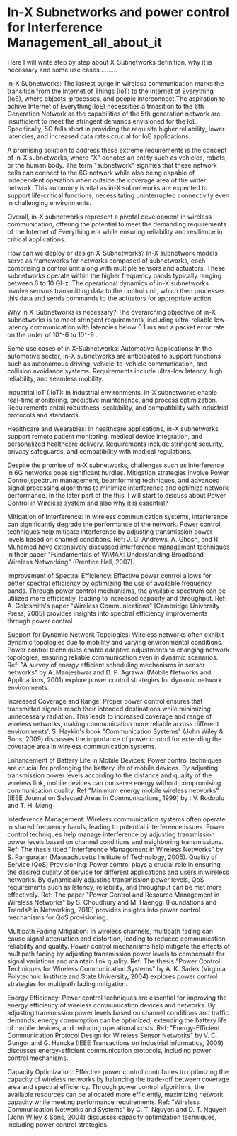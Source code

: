 # In-X Subnetworks and power control for Interference Management_all_about_it
Here I will write step by step about X-Subnetworks definition, why it is necessary and some use cases..........


in-X Subnetworks:
The lastest surge in wireless communication marks the transition from the Internet of Things (IoT)
to the Internet of Everything (IoE), where objects, processes, and people interconnect.The aspiration to achive Internet of Everything(IoE)
necessities a trnasition to the 6th Generation Network as the capabilities of the 5th generation network are insufficient to meet the stringent 
demands envisioned for the IoE. Specifically, 5G falls short in providing the requisite higher reliability, lower latencies, 
and increased data rates crucial for IoE applications.

A promising solution to address these extreme requirements is the concept of in-X subnetworks, where "X" denotes an entity such as vehicles, robots,
or the human body. The term "subnetwork" signifies that these network cells can connect to the 6G network while also being capable of 
independent operation when outside the coverage area of the wider network. This autonomy is vital as in-X subnetworks are expected to support life-critical functions,
necessitating uninterrupted connectivity even in challenging environments.

Overall, in-X subnetworks represent a pivotal development in wireless communication, offering the potential to meet the demanding requirements 
of the Internet of Everything era while ensuring reliability and resilience in critical applications.

How can we deploy or design X-Subnetworks?
In-X subnetwork models serve as frameworks for networks composed of subnetworks, each comprising
a control unit along with multiple sensors and actuators. These subnetworks operate within the higher frequency 
bands typically ranging between 6 to 10 GHz. The operational dynamics of in-X subnetworks involve sensors transmitting data to the control unit,
which then processes this data and sends commands to the actuators for appropriate action.

Why in X-Subnetworks is necessary?
The overarching objective of in-X subnetworks is to meet stringent requirements, including ultra-reliable 
low-latency communication with latencies below 0.1 ms and a packet error rate on the order of 10^-6 to 10^-9 .

Some use cases of in X-Subnetworks:
Automotive Applications: In the automotive sector, in-X subnetworks are anticipated to support functions
such as autonomous driving, vehicle-to-vehicle communication, and collision avoidance systems.
Requirements include ultra-low latency, high reliability, and seamless mobility.

Industrial IoT (IIoT): In industrial environments, in-X subnetworks enable real-time monitoring, 
predictive maintenance, and process optimization. Requirements entail robustness, scalability,
and compatibility with industrial protocols and standards.

Healthcare and Wearables: In healthcare applications, in-X subnetworks support remote patient monitoring, 
medical device integration, and personalized healthcare delivery.
Requirements include stringent security, privacy safeguards, and compatibility with medical regulations.


Despite the promise of in-X subnetworks, challenges such as interference in 6G networks pose significant hurdles. 
Mitigation strategies involve Power Control,spectrum management, beamforming techniques, and 
advanced signal processing algorithms to minimize interference and optimize network performance. In the later part of the this,
I will start to discuss about Power Control in Wireless system and also why it is essential?

Mitigation of Interference: In wireless communication systems, interference can significantly degrade the performance of the network. Power control techniques help mitigate interference by adjusting transmission power levels based on channel conditions. Ref: J. G. Andrews, A. Ghosh, and R. Muhamed have extensively discussed interference management techniques in their paper "Fundamentals of WiMAX: Understanding Broadband Wireless Networking" (Prentice Hall, 2007).

Improvement of Spectral Efficiency: Effective power control allows for better spectral efficiency by optimizing the use of available frequency bands. Through power control mechanisms, the available spectrum can be utilized more efficiently, leading to increased capacity and throughput. Ref: A. Goldsmith's paper "Wireless Communications" (Cambridge University Press, 2005) provides insights into spectral efficiency improvements through power control

Support for Dynamic Network Topologies: Wireless networks often exhibit dynamic topologies due to mobility and varying environmental conditions. Power control techniques enable adaptive adjustments to changing network topologies, ensuring reliable communication even in dynamic scenarios. Ref: "A survey of energy efficient scheduling mechanisms in sensor networks" by A. Manjeshwar and D. P. Agrawal (Mobile Networks and Applications, 2001) explore power control strategies for dynamic network environments.

Increased Coverage and Range: Proper power control ensures that transmitted signals reach their intended destinations while minimizing unnecessary radiation. This leads to increased coverage and range of wireless networks, making communication more reliable across different environments’: S. Haykin's book "Communication Systems" (John Wiley & Sons, 2009) discusses the importance of power control for extending the coverage area in wireless communication systems.

Enhancement of Battery Life in Mobile Devices: Power control techniques are crucial for prolonging the battery life of mobile devices. By adjusting transmission power levels according to the distance and quality of the wireless link, mobile devices can conserve energy without compromising communication quality. Ref "Minimum energy mobile wireless networks" (IEEE Journal on Selected Areas in Communications, 1999) by :  V. Rodoplu and T. H. Meng 

Interference Management: Wireless communication systems often operate in shared frequency bands, leading to potential interference issues. Power control techniques help manage interference by adjusting transmission power levels based on channel conditions and neighboring transmissions. Ref: The thesis titled "Interference Management in Wireless Networks" by S. Rangarajan (Massachusetts Institute of Technology, 2005).
Quality of Service (QoS) Provisioning: Power control plays a crucial role in ensuring the desired quality of service for different applications and users in wireless networks. By dynamically adjusting transmission power levels, QoS requirements such as latency, reliability, and throughput can be met more effectively. Ref: The paper "Power Control and Resource Management in Wireless Networks" by S. Choudhury and M. Haenggi (Foundations and Trends® in Networking, 2010) provides insights into power control mechanisms for QoS provisioning.

Multipath Fading Mitigation: In wireless channels, multipath fading can cause signal attenuation and distortion, leading to reduced communication reliability and quality. Power control mechanisms help mitigate the effects of multipath fading by adjusting transmission power levels to compensate for signal variations and maintain link quality. Ref: The thesis "Power Control Techniques for Wireless Communication Systems" by A. K. Sadek (Virginia Polytechnic Institute and State University, 2004) explores power control strategies for multipath fading mitigation.

Energy Efficiency: Power control techniques are essential for improving the energy efficiency of wireless communication devices and networks. By adjusting transmission power levels based on channel conditions and traffic demands, energy consumption can be optimized, extending the battery life of mobile devices, and reducing operational costs. Ref: "Energy-Efficient Communication Protocol Design for Wireless Sensor Networks" by V. C. Gungor and G. Hancke (IEEE Transactions on Industrial Informatics, 2009) discusses energy-efficient communication protocols, including power control mechanisms.

Capacity Optimization: Effective power control contributes to optimizing the capacity of wireless networks by balancing the trade-off between coverage area and spectral efficiency. Through power control algorithms, the available resources can be allocated more efficiently, maximizing network capacity while meeting performance requirements. Ref: "Wireless Communication Networks and Systems" by C. T. Nguyen and D. T. Nguyen (John Wiley & Sons, 2004) discusses capacity optimization techniques, including power control strategies.




